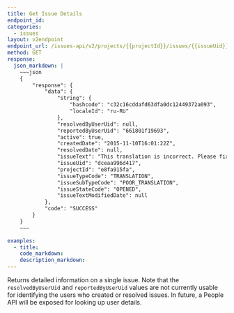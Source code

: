 ```yaml
---
title: Get Issue Details
endpoint_id:
categories:
  - issues
layout: v2endpoint
endpoint_url: /issues-api/v2/projects/{{projectId}}/issues/{{issueUid}}
method: GET
response:
  json_markdown: |
    ~~~json
    {
        "response": {
            "data": {
                "string": {
                    "hashcode": "c32c16cddafd63dfa0dc12449372a093",
                    "localeId": "ru-RU"
                },
                "resolvedByUserUid": null,
                "reportedByUserUid": "661801f19693",
                "active": true,
                "createdDate": "2015-11-10T16:01:22Z",
                "resolvedDate": null,
                "issueText": "This translation is incorrect. Please fix.",
                "issueUid": "dceaa996d417",
                "projectId": "e8fa915fa",
                "issueTypeCode": "TRANSLATION",
                "issueSubTypeCode": "POOR_TRANSLATION",
                "issueStateCode": "OPENED",
                "issueTextModifiedDate": null
            },
            "code": "SUCCESS"
        }
    }
    ~~~

examples:
  - title:
    code_markdown:
    description_markdown:
---
```


Returns detailed information on a single issue. Note that the `resolvedByUserUid` and `reportedByUserUid` values are not currently usable for identifying the users who created or resolved issues. In future, a People API will be exposed for looking up user details.